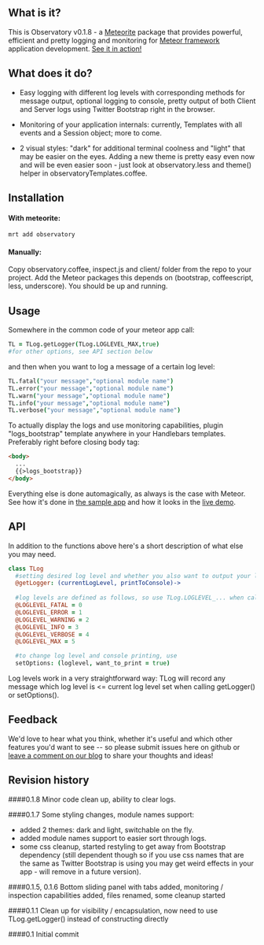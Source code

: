 What is it?
-------------
This is Observatory v0.1.8 - a [Meteorite](https://github.com/oortcloud/meteorite) package that provides powerful, efficient and pretty logging and monitoring for [Meteor framework](http://meteor.com) application development. 
[See it in action!](http://observatory.meteor.com)

What does it do?
------------------
* Easy logging with different log levels with corresponding methods for message output, optional 
logging to console, pretty output of both Client and Server logs using Twitter Bootstrap right in the browser.

* Monitoring of your application internals: currently, Templates with all events and a Session object; more to come.

* 2 visual styles: "dark" for additional terminal coolness and "light" that may be easier on the eyes. Adding a new theme is pretty
easy even now and will be even easier soon - just look at observatory.less and theme() helper in observatoryTemplates.coffee. 

Installation
-----------------
#### With meteorite:

	mrt add observatory

#### Manually:
Copy observatory.coffee, inspect.js and client/ folder from the repo to your project. Add the Meteor packages this depends on (bootstrap, coffeescript, less, underscore). You should be up and running.

Usage
---------
Somewhere in the common code of your meteor app call:
```coffeescript
TL = TLog.getLogger(TLog.LOGLEVEL_MAX,true)
#for other options, see API section below
```
and then when you want to log a message of a certain log level:
```coffeescript
TL.fatal("your message","optional module name")
TL.error("your message","optional module name")
TL.warn("your message","optional module name")
TL.info("your message","optional module name")
TL.verbose("your message","optional module name")
```
To actually display the logs and use monitoring capabilities, plugin "logs_bootstrap" template anywhere in your Handlebars templates. Preferably right before closing body tag:
```html
<body>
  ...
  {{>logs_bootstrap}}
</body>
```

Everything else is done automagically, as always is the case with Meteor. See how it's done in [the sample app](https://github.com/jhoxray/telescope) and how it looks in the 
[live demo](http://observatory.meteor.com).


API
---------
In addition to the functions above here's a short description of what else you may need.
```coffeescript
class TLog
  #setting desired log level and whether you also want to output your log messages to the console (true or false)
  @getLogger: (currentLogLevel, printToConsole)->
  
  #log levels are defined as follows, so use TLog.LOGLEVEL_... when calling get Logger()
  @LOGLEVEL_FATAL = 0
  @LOGLEVEL_ERROR = 1
  @LOGLEVEL_WARNING = 2
  @LOGLEVEL_INFO = 3
  @LOGLEVEL_VERBOSE = 4
  @LOGLEVEL_MAX = 5

  #to change log level and console printing, use
  setOptions: (loglevel, want_to_print = true)
```
Log levels work in a very straightforward way: TLog will record any message which log level is <= current log level set when calling 
getLogger() or setOptions().

Feedback
----------
We'd love to hear what you think, whether it's useful and which other features you'd want to see -- so please submit issues here on github or [leave a comment on our blog](http://superstringsoftware.com) 
to share your thoughts and ideas!

Revision history
-----------------
####0.1.8
Minor code clean up, ability to clear logs.

####0.1.7
Some styling changes, module names support:
* added 2 themes: dark and light, switchable on the fly.
* added module names support to easier sort through logs.
* some css cleanup, started restyling to get away from Bootstrap dependency (still dependent though so if you use css names that
are the same as Twitter Bootstrap is using you may get weird effects in your app - will remove in a future version).

####0.1.5, 0.1.6
Bottom sliding panel with tabs added, monitoring / inspection capabilities added, files renamed, some cleanup started

####0.1.1 
Clean up for visibility / encapsulation, now need to use TLog.getLogger() instead of constructing directly

####0.1
Initial commit 

